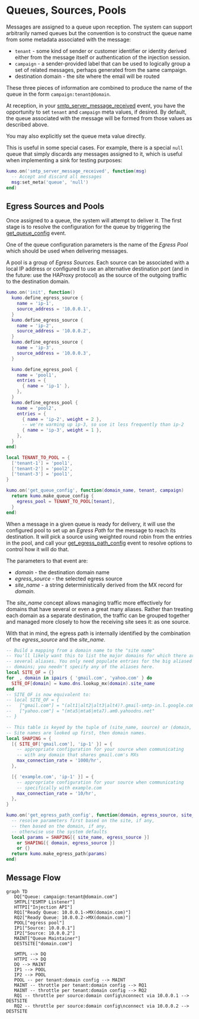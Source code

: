 # Queues, Sources, Pools

Messages are assigned to a queue upon reception. The system can support
arbitrarily named queues but the convention is to construct the queue name from
some metadata associated with the message:

* `tenant` - some kind of sender or customer identifier or identity derived
  either from the message itself or authentication of the injection session.
* `campaign` - a sender-provided label that can be used to logically group a set
  of related messages, perhaps generated from the same campaign.
* destination domain - the site where the email will be routed

These three pieces of information are combined to produce the name of the queue
in the form `campaign:tenant@domain`.

At reception, in your [smtp_server_message_received](events/smtp_server_message_received.md) event, you have the opportunity to set `tenant` and `campaign` meta values, if desired. By default, the queue associated with the message will be formed from those values as described above.

You may also explicitly set the queue meta value directly.

This is useful in some special cases. For example, there is a special `null` queue
that simply discards any messages assigned to it, which is useful when implementing
a sink for testing purposes:

```lua
kumo.on('smtp_server_message_received', function(msg)
  -- Accept and discard all messages
  msg:set_meta('queue', 'null')
end)
```

## Egress Sources and Pools

Once assigned to a queue, the system will attempt to deliver it.
The first stage is to resolve the configuration for the queue by triggering
the [get_queue_config](events/get_queue_config.md) event.

One of the queue configuration parameters is the name of the *Egress Pool*
which should be used when delivering messages.

A pool is a group of *Egress Sources*. Each source can be associated with
a local IP address or configured to use an alternative destination port
(and in the future: use the HAProxy protocol) as the source of the outgoing
traffic to the destination domain.

```lua
kumo.on('init', function()
  kumo.define_egress_source {
    name = 'ip-1',
    source_address = '10.0.0.1',
  }
  kumo.define_egress_source {
    name = 'ip-2',
    source_address = '10.0.0.2',
  }
  kumo.define_egress_source {
    name = 'ip-3',
    source_address = '10.0.0.3',
  }

  kumo.define_egress_pool {
    name = 'pool1',
    entries = {
      { name = 'ip-1' },
    },
  }
  kumo.define_egress_pool {
    name = 'pool2',
    entries = {
      { name = 'ip-2', weight = 2 },
      -- we're warming up ip-3, so use it less frequently than ip-2
      { name = 'ip-3', weight = 1 },
    },
  }
end)

local TENANT_TO_POOL = {
  ['tenant-1'] = 'pool1',
  ['tenant-2'] = 'pool2',
  ['tenant-3'] = 'pool1',
}

kumo.on('get_queue_config', function(domain_name, tenant, campaign)
  return kumo.make_queue_config {
    egress_pool = TENANT_TO_POOL[tenant],
  }
end)
```

When a message in a given queue is ready for delivery, it will use the
configured pool to set up an *Egress Path* for the message to reach its
destination. It will pick a source using weighted round robin from the entries
in the pool, and call your
[get_egress_path_config](events/get_egress_path_config.md) event to resolve
options to control how it will do that.

The parameters to that event are:

* *domain* - the destination domain name
* *egress_source* - the selected egress source
* *site_name* - a string deterministically derived from the MX record for *domain*.

The *site_name* concept allows managing traffic more effectively for domains
that have several or even a great many aliases. Rather than treating each
domain as a separate destination, the traffic can be grouped together and
managed more closely to how the receiving site sees it: as one source.

With that in mind, the egress path is internally identified by the combination
of the *egress_source* and the *site_name*.

```lua
-- Build a mapping from a domain name to the "site name"
-- You'll likely want this to list the major domains for which there are
-- several aliases. You only need populate entries for the big aliased
-- domains; you needn't specify any of the aliases here.
local SITE_OF = {}
for _, domain in ipairs { 'gmail.com', 'yahoo.com' } do
  SITE_OF[domain] = kumo.dns.lookup_mx(domain).site_name
end
-- SITE_OF is now equivalent to:
-- local SITE_OF = {
--   ["gmail.com"] = "(alt1|alt2|alt3|alt4)?.gmail-smtp-in.l.google.com",
--   ["yahoo.com"] = "(mta5|mta6|mta7).am0.yahoodns.net"
-- }

-- This table is keyed by the tuple of (site_name, source) or (domain, source).
-- Site names are looked up first, then domain names.
local SHAPING = {
  [{ SITE_OF['gmail.com'], 'ip-1' }] = {
    -- appropriate configuration for your source when communicating
    -- with any domain that shares gmail.com's MXs
    max_connection_rate = '1000/hr',
  },

  [{ 'example.com', 'ip-1' }] = {
    -- appropriate configuration for your source when communicating
    -- specifically with example.com
    max_connection_rate = '10/hr',
  },
}

kumo.on('get_egress_path_config', function(domain, egress_source, site_name)
  -- resolve parameters first based on the site, if any,
  -- then based on the domain, if any,
  -- otherwise use the system defaults
  local params = SHAPING[{ site_name, egress_source }]
    or SHAPING[{ domain, egress_source }]
    or {}
  return kumo.make_egress_path(params)
end)
```

## Message Flow

```mermaid
graph TD
   DQ["Queue: campaign:tenant@domain.com"]
   SMTPL["ESMTP Listener"]
   HTTPI["Injection API"]
   RQ1["Ready Queue: 10.0.0.1->MX(domain.com)"]
   RQ2["Ready Queue: 10.0.0.2->MX(domain.com)"]
   POOL["egress pool"]
   IP1["Source: 10.0.0.1"]
   IP2["Source: 10.0.0.2"]
   MAINT["Queue Maintainer"]
   DESTSITE["domain.com"]

   SMTPL --> DQ
   HTTPI --> DQ
   DQ --> MAINT
   IP1 --> POOL
   IP2 --> POOL
   POOL -- per tenant:domain config --> MAINT
   MAINT -- throttle per tenant:domain config --> RQ1
   MAINT -- throttle per tenant:domain config --> RQ2
   RQ1 -- throttle per source:domain config\nconnect via 10.0.0.1 --> DESTSITE
   RQ2 -- throttle per source:domain config\nconnect via 10.0.0.2 --> DESTSITE
```

